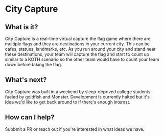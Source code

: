 # City Capture

## What is it?

City Capture is a real-time virtual capture the flag game where there are multiple flags and they are destinations in your current city. This can be cafes, statues, landmarks, etc. As you run around your city and stand near these destinations, your team will capture the flag and start to count up similar to a KOTH scenario so the other team would have to count your team down before taking the flag.

## What's next?

City Capture was built in a weekend by sleep-deprived college students fueled by goldfish and Monster. Development is currently halted but it's idea we'd like to get back around to if there's enough interest.

## How can I help?

Subbmit a PR or reach out if you're interested in what ideas we have.
